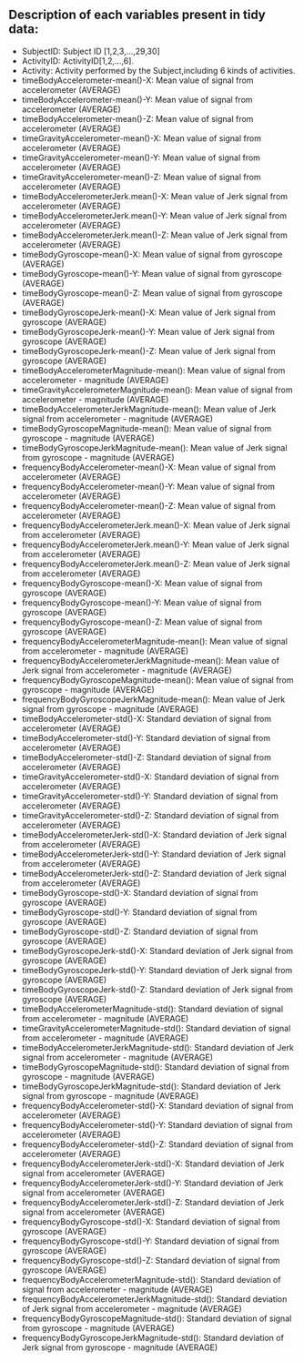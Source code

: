 ## Description of each variables present in tidy data:

* SubjectID: Subject ID [1,2,3,...,29,30]
* ActivityID: ActivityID[1,2,...,6].
* Activity: Activity performed by the Subject,including 6 kinds of activities.
* timeBodyAccelerometer-mean()-X: Mean value of signal from accelerometer (AVERAGE)
* timeBodyAccelerometer-mean()-Y: Mean value of signal from accelerometer (AVERAGE)
* timeBodyAccelerometer-mean()-Z: Mean value of signal from accelerometer (AVERAGE)
* timeGravityAccelerometer-mean()-X: Mean value of signal from accelerometer (AVERAGE)
* timeGravityAccelerometer-mean()-Y: Mean value of signal from accelerometer (AVERAGE)
* timeGravityAccelerometer-mean()-Z: Mean value of signal from accelerometer (AVERAGE)
* timeBodyAccelerometerJerk.mean()-X: Mean value of Jerk signal from accelerometer (AVERAGE)
* timeBodyAccelerometerJerk.mean()-Y: Mean value of Jerk signal from accelerometer (AVERAGE)
* timeBodyAccelerometerJerk.mean()-Z: Mean value of Jerk signal from accelerometer (AVERAGE)
* timeBodyGyroscope-mean()-X: Mean value of signal from gyroscope (AVERAGE)
* timeBodyGyroscope-mean()-Y: Mean value of signal from gyroscope (AVERAGE)
* timeBodyGyroscope-mean()-Z: Mean value of signal from gyroscope (AVERAGE)
* timeBodyGyroscopeJerk-mean()-X: Mean value of Jerk signal from gyroscope (AVERAGE)
* timeBodyGyroscopeJerk-mean()-Y: Mean value of Jerk signal from gyroscope (AVERAGE)
* timeBodyGyroscopeJerk-mean()-Z: Mean value of Jerk signal from gyroscope (AVERAGE)
* timeBodyAccelerometerMagnitude-mean(): Mean value of signal from accelerometer - magnitude (AVERAGE)
* timeGravityAccelerometerMagnitude-mean(): Mean value of signal from accelerometer - magnitude (AVERAGE)
* timeBodyAccelerometerJerkMagnitude-mean(): Mean value of Jerk signal from accelerometer - magnitude (AVERAGE)
* timeBodyGyroscopeMagnitude-mean(): Mean value of signal from gyroscope - magnitude (AVERAGE)
* timeBodyGyroscopeJerkMagnitude-mean(): Mean value of Jerk signal from gyroscope - magnitude (AVERAGE)
* frequencyBodyAccelerometer-mean()-X: Mean value of signal from accelerometer (AVERAGE)
* frequencyBodyAccelerometer-mean()-Y: Mean value of signal from accelerometer (AVERAGE)
* frequencyBodyAccelerometer-mean()-Z: Mean value of signal from accelerometer (AVERAGE)
* frequencyBodyAccelerometerJerk.mean()-X: Mean value of Jerk signal from accelerometer (AVERAGE)
* frequencyBodyAccelerometerJerk.mean()-Y: Mean value of Jerk signal from accelerometer (AVERAGE)
* frequencyBodyAccelerometerJerk.mean()-Z: Mean value of Jerk signal from accelerometer (AVERAGE)
* frequencyBodyGyroscope-mean()-X: Mean value of signal from gyroscope (AVERAGE)
* frequencyBodyGyroscope-mean()-Y: Mean value of signal from gyroscope (AVERAGE)
* frequencyBodyGyroscope-mean()-Z: Mean value of signal from gyroscope (AVERAGE)
* frequencyBodyAccelerometerMagnitude-mean(): Mean value of signal from accelerometer - magnitude (AVERAGE)
* frequencyBodyAccelerometerJerkMagnitude-mean(): Mean value of Jerk signal from accelerometer - magnitude (AVERAGE)
* frequencyBodyGyroscopeMagnitude-mean(): Mean value of signal from gyroscope - magnitude (AVERAGE)
* frequencyBodyGyroscopeJerkMagnitude-mean(): Mean value of Jerk signal from gyroscope - magnitude (AVERAGE)
* timeBodyAccelerometer-std()-X: Standard deviation of signal from accelerometer (AVERAGE)
* timeBodyAccelerometer-std()-Y: Standard deviation of signal from accelerometer (AVERAGE)
* timeBodyAccelerometer-std()-Z: Standard deviation of signal from accelerometer (AVERAGE)
* timeGravityAccelerometer-std()-X: Standard deviation of signal from accelerometer (AVERAGE)
* timeGravityAccelerometer-std()-Y: Standard deviation of signal from accelerometer (AVERAGE)
* timeGravityAccelerometer-std()-Z: Standard deviation of signal from accelerometer (AVERAGE)
* timeBodyAccelerometerJerk-std()-X: Standard deviation of Jerk signal from accelerometer (AVERAGE)
* timeBodyAccelerometerJerk-std()-Y: Standard deviation of Jerk signal from accelerometer (AVERAGE)
* timeBodyAccelerometerJerk-std()-Z: Standard deviation of Jerk signal from accelerometer (AVERAGE)
* timeBodyGyroscope-std()-X: Standard deviation of signal from gyroscope (AVERAGE)
* timeBodyGyroscope-std()-Y: Standard deviation of signal from gyroscope (AVERAGE)
* timeBodyGyroscope-std()-Z: Standard deviation of signal from gyroscope (AVERAGE)
* timeBodyGyroscopeJerk-std()-X: Standard deviation of Jerk signal from gyroscope (AVERAGE)
* timeBodyGyroscopeJerk-std()-Y: Standard deviation of Jerk signal from gyroscope (AVERAGE)
* timeBodyGyroscopeJerk-std()-Z: Standard deviation of Jerk signal from gyroscope (AVERAGE)
* timeBodyAccelerometerMagnitude-std(): Standard deviation of signal from accelerometer - magnitude (AVERAGE)
* timeGravityAccelerometerMagnitude-std(): Standard deviation of signal from accelerometer - magnitude (AVERAGE)
* timeBodyAccelerometerJerkMagnitude-std(): Standard deviation of Jerk signal from accelerometer - magnitude (AVERAGE)
* timeBodyGyroscopeMagnitude-std(): Standard deviation of signal from gyroscope - magnitude (AVERAGE)
* timeBodyGyroscopeJerkMagnitude-std(): Standard deviation of Jerk signal from gyroscope - magnitude (AVERAGE)
* frequencyBodyAccelerometer-std()-X: Standard deviation of signal from accelerometer (AVERAGE)
* frequencyBodyAccelerometer-std()-Y: Standard deviation of signal from accelerometer (AVERAGE)
* frequencyBodyAccelerometer-std()-Z: Standard deviation of signal from accelerometer (AVERAGE)
* frequencyBodyAccelerometerJerk-std()-X: Standard deviation of Jerk signal from accelerometer (AVERAGE)
* frequencyBodyAccelerometerJerk-std()-Y: Standard deviation of Jerk signal from accelerometer (AVERAGE)
* frequencyBodyAccelerometerJerk-std()-Z: Standard deviation of Jerk signal from accelerometer (AVERAGE)
* frequencyBodyGyroscope-std()-X: Standard deviation of signal from gyroscope (AVERAGE)
* frequencyBodyGyroscope-std()-Y: Standard deviation of signal from gyroscope (AVERAGE)
* frequencyBodyGyroscope-std()-Z: Standard deviation of signal from gyroscope (AVERAGE)
* frequencyBodyAccelerometerMagnitude-std(): Standard deviation of signal from accelerometer - magnitude (AVERAGE)
* frequencyBodyAccelerometerJerkMagnitude-std(): Standard deviation of Jerk signal from accelerometer - magnitude (AVERAGE)
* frequencyBodyGyroscopeMagnitude-std(): Standard deviation of signal from gyroscope - magnitude (AVERAGE)
* frequencyBodyGyroscopeJerkMagnitude-std(): Standard deviation of Jerk signal from gyroscope - magnitude (AVERAGE)